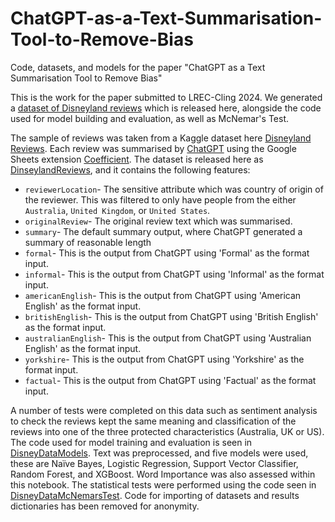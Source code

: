 # ChatGPT-as-a-Text-Summarisation-Tool-to-Remove-Bias
Code, datasets, and models for the paper "ChatGPT as a Text Summarisation Tool to Remove Bias"

This is the work for the paper submitted to LREC-Cling 2024. We generated a [dataset of Disneyland reviews](https://github.com/CharmaineBarker/ChatGPT-A-text-simplification-tool-as-an-application-for-removing-bias/blob/main/disneyReviewsSimplified.csv) which is released here, alongside the code used for model building and evaluation, as well as McNemar's Test.

The sample of reviews was taken from a Kaggle dataset here [Disneyland Reviews](https://www.kaggle.com/datasets/arushchillar/disneyland-reviews). Each review was summarised by [ChatGPT](https://chat.openai.com/) using the Google Sheets extension [Coefficient](https://coefficient.io/). The dataset is released here as [DinseylandReviews](DinseylandReviews.csv), and it contains the following features:

* `reviewerLocation`- The sensitive attribute which was country of origin of the reviewer. This was filtered to only have people from the either `Australia`, `United Kingdom`, or `United States`.
* `originalReview`- The original review text which was summarised.
* `summary`- The default summary output, where ChatGPT generated a summary of reasonable length
* `formal`- This is the output from ChatGPT using 'Formal' as the format input.
* `informal`- This is the output from ChatGPT using 'Informal' as the format input.
* `americanEnglish`- This is the output from ChatGPT using 'American English' as the format input.
* `britishEnglish`- This is the output from ChatGPT using 'British English' as the format input.
* `australianEnglish`- This is the output from ChatGPT using 'Australian English' as the format input.
* `yorkshire`- This is the output from ChatGPT using 'Yorkshire' as the format input.
* `factual`- This is the output from ChatGPT using 'Factual' as the format input.

A number of tests were completed on this data such as sentiment analysis to check the reviews kept the same meaning and classification of the reviews into one of the three protected characteristics (Australia, UK or US). The code used for model training and evaluation is seen in [DisneyDataModels](DisneyDataModels.ipynb). Text was preprocessed, and five models were used, these are Naïve Bayes, Logistic Regression, Support Vector Classifier, Random Forest, and XGBoost. Word Importance was also assessed within this notebook. The statistical tests were performed using the code seen in [DisneyDataMcNemarsTest](DisneyDataMcNemarsTest.ipynb). Code for importing of datasets and results dictionaries has been removed for anonymity.
